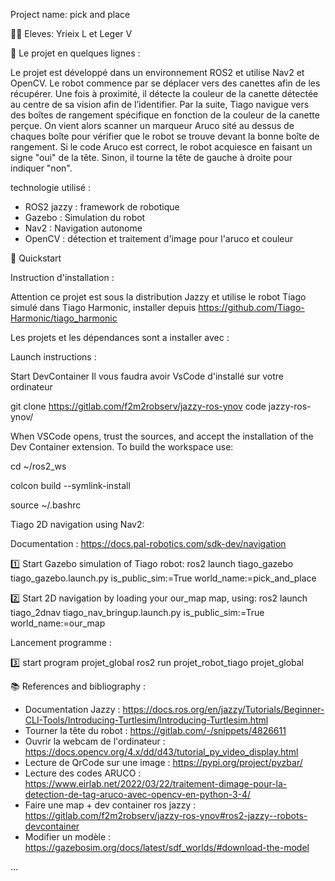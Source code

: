 Project name: pick and place 
 
👨‍💻 Eleves: Yrieix L et Leger V

📄 Le projet en quelques lignes :

Le projet est développé dans un environnement ROS2 et utilise  Nav2 et OpenCV. Le robot commence par se déplacer vers des canettes afin de les récupérer. Une fois à proximité, il détecte la couleur de la canette détectée au centre de sa vision afin de l’identifier. Par la suite, Tiago navigue vers des boîtes de rangement spécifique en fonction de la couleur de la canette perçue. On vient alors scanner un marqueur Aruco sité au dessus de chaques boîte  pour vérifier que le robot se trouve devant la bonne boîte de rangement. Si le code Aruco est correct, le robot acquiesce en faisant un signe "oui" de la tête. Sinon, il tourne la tête de gauche à droite pour indiquer "non".

technologie utilisé : 
- ROS2 jazzy : framework de robotique
- Gazebo : Simulation du robot
- Nav2 : Navigation autonome
- OpenCV : détection et traitement d'image pour l'aruco et couleur 




🚀 Quickstart

Instruction d'installation : 

Attention ce projet est sous la distribution Jazzy et utilise le robot Tiago simulé dans Tiago Harmonic, installer depuis https://github.com/Tiago-Harmonic/tiago_harmonic 

Les projets et les dépendances sont a installer avec : 

Launch instructions :

Start DevContainer
Il vous faudra avoir VsCode d'installé sur votre ordinateur

git clone https://gitlab.com/f2m2robserv/jazzy-ros-ynov
code jazzy-ros-ynov/

When VSCode opens, trust the sources, and accept the installation of the Dev Container extension.
To build the workspace use:

cd ~/ros2_ws

colcon build --symlink-install

source ~/.bashrc

Tiago 2D navigation using Nav2:

Documentation : https://docs.pal-robotics.com/sdk-dev/navigation

1️⃣ Start Gazebo simulation of Tiago robot:
ros2 launch tiago_gazebo tiago_gazebo.launch.py is_public_sim:=True world_name:=pick_and_place

2️⃣ Start 2D navigation by loading your our_map map, using:
ros2 launch tiago_2dnav tiago_nav_bringup.launch.py is_public_sim:=True world_name:=our_map

Lancement programme : 

3️⃣ start program projet_global
ros2 run projet_robot_tiago projet_global



📚 References and bibliography :

- Documentation Jazzy : https://docs.ros.org/en/jazzy/Tutorials/Beginner-CLI-Tools/Introducing-Turtlesim/Introducing-Turtlesim.html
- Tourner la tête du robot : https://gitlab.com/-/snippets/4826611
- Ouvrir la webcam de l'ordinateur : https://docs.opencv.org/4.x/dd/d43/tutorial_py_video_display.html
- Lecture de QrCode sur une image : https://pypi.org/project/pyzbar/
- Lecture des codes ARUCO : https://www.eirlab.net/2022/03/22/traitement-dimage-pour-la-detection-de-tag-aruco-avec-opencv-en-python-3-4/
- Faire une map + dev container ros jazzy : https://gitlab.com/f2m2robserv/jazzy-ros-ynov#ros2-jazzy--robots-devcontainer
- Modifier un modèle : https://gazebosim.org/docs/latest/sdf_worlds/#download-the-model



...
